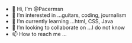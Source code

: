 - 👋 Hi, I’m @Pacermsn
- 👀 I’m interested in ...guitars, coding, journalism
- 🌱 I’m currently learning ...html, CSS, Java
- 💞️ I’m looking to collaborate on ...I do not know
- 📫 How to reach me ...

<!---
Pacermsn/Pacermsn is a ✨ special ✨ repository because its `README.md` (this file) appears on your GitHub profile.
You can click the Preview link to take a look at your changes.
--->
